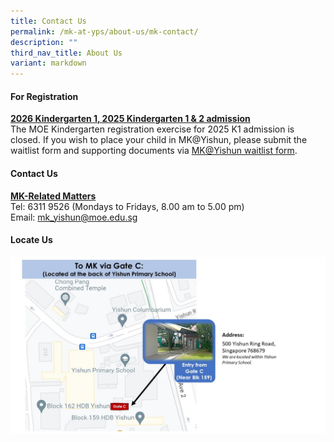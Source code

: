 ```yaml
---
title: Contact Us
permalink: /mk-at-yps/about-us/mk-contact/
description: ""
third_nav_title: About Us
variant: markdown
---
```

#### **For Registration**
**<u>2026 Kindergarten 1, 2025 Kindergarten 1 &amp; 2 admission</u>**
<br>The MOE Kindergarten registration exercise for 2025 K1 admission is closed. If you wish to place your child in MK@Yishun, please submit the waitlist form and supporting documents via <a href="https://go.gov.sg/yishunwaitlist" target="_blank">MK@Yishun waitlist form</a>.

#### **Contact Us**
**<u>MK-Related Matters</u>**
<br>Tel: 6311 9526 (Mondays to Fridays, 8.00 am to 5.00 pm)
<br>Email: [mk_yishun@moe.edu.sg](mailto:mk_yishun@moe.edu.sg)

#### **Locate Us**

![](/images/MK%20YPS/About%20Us/mk_map.jpg)